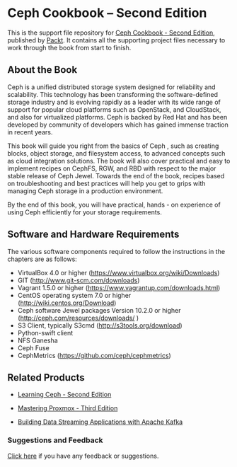 
# 	Ceph Cookbook – Second Edition
This is the support file repository for [Ceph Cookbook - Second Edition](https://www.packtpub.com/virtualization-and-cloud/ceph-cookbook-second-edition?utm_source=github&utm_medium=repository&utm_content=9781788391061), published by [Packt](https://www.packtpub.com). It contains all the supporting project files necessary to work through the book from start to finish.
## About the Book
Ceph is a unified distributed storage system designed for reliability and scalability. This technology has been transforming the software-defined storage industry and is evolving rapidly as a leader with its wide range of support for popular cloud platforms such as OpenStack, and CloudStack, and also for virtualized platforms. Ceph is backed by Red Hat and has been developed by community of developers which has gained immense traction in recent years.

This book will guide you right from the basics of Ceph , such as creating blocks, object storage, and filesystem access, to advanced concepts such as cloud integration solutions. The book will also cover practical and easy to implement recipes on CephFS, RGW, and RBD with respect to the major stable release of Ceph Jewel. Towards the end of the book, recipes based on troubleshooting and best practices will help you get to grips with managing Ceph storage in a production environment.

By the end of this book, you will have practical, hands - on experience of using Ceph efficiently for your storage requirements.

## Software and Hardware Requirements

The various software components required to follow the instructions in the chapters are as
follows:

* VirtualBox 4.0 or higher (https://www.virtualbox.org/wiki/Downloads)
* GIT (http://www.git-scm.com/downloads)
* Vagrant 1.5.0 or higher (https://www.vagrantup.com/downloads.html)
* CentOS operating system 7.0 or higher (http://wiki.centos.org/Download)
* Ceph software Jewel packages Version 10.2.0 or higher (http://ceph.com/resources/downloads/ )
* S3 Client, typically S3cmd (http://s3tools.org/download)
* Python-swift client
* NFS Ganesha
* Ceph Fuse
* CephMetrics (https://github.com/ceph/cephmetrics)


## Related Products
* [Learning Ceph - Second Edition](https://www.packtpub.com/virtualization-and-cloud/learning-ceph-second-edition?utm_source=github&utm_medium=repository&utm_content=9781787127913)

* [Mastering Proxmox - Third Edition](https://www.packtpub.com/big-data-and-business-intelligence/mastering-proxmox-third-edition?utm_source=github&utm_medium=repository&utm_content=9781788397605)

* [Building Data Streaming Applications with Apache Kafka](https://www.packtpub.com/big-data-and-business-intelligence/building-data-streaming-applications-apache-kafka?utm_source=github&utm_medium=repository&utm_content=9781787283985)
### Suggestions and Feedback
[Click here](https://docs.google.com/forms/d/e/1FAIpQLSe5qwunkGf6PUvzPirPDtuy1Du5Rlzew23UBp2S-P3wB-GcwQ/viewform) if you have any feedback or suggestions.
